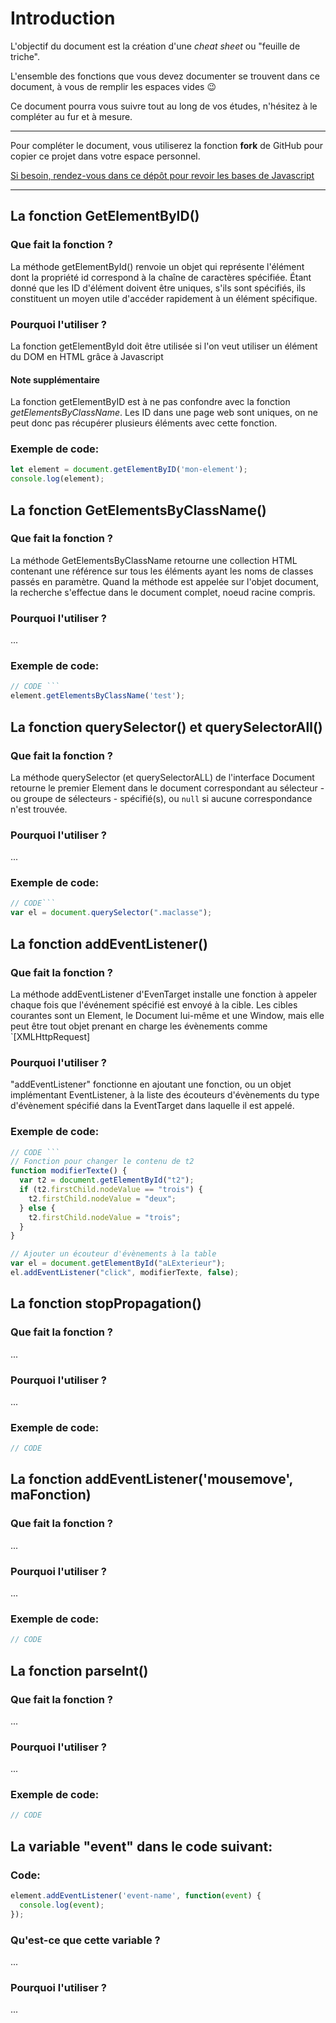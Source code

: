 
# Introduction

L'objectif du document est la création d'une *cheat sheet* ou "feuille de triche". 

L'ensemble des fonctions que vous devez documenter se trouvent dans ce document, à vous de  remplir les espaces vides 😉

Ce document pourra vous suivre tout au long de vos études, n'hésitez à le compléter au fur et à mesure.

---

Pour compléter le document, vous utiliserez la fonction **fork** de GitHub pour copier ce projet dans votre espace personnel.

[Si besoin, rendez-vous dans ce dépôt pour revoir les bases de Javascript](https://github.com/Maxence-Machu/javascript-basic-memo)

---

## La fonction GetElementByID()

### Que fait la fonction ?
La méthode getElementById() renvoie un objet qui représente l'élément dont la propriété  id correspond à la chaîne de caractères spécifiée.
Étant donné que les ID d'élément doivent être uniques, s'ils sont spécifiés, ils constituent un moyen utile d'accéder rapidement à un élément spécifique.

### Pourquoi l'utiliser ?
La fonction getElementById doit être utilisée si l'on veut utiliser un élément du DOM en HTML grâce à Javascript 

#### Note supplémentaire
La fonction getElementByID est à ne pas confondre avec la fonction *getElementsByClassName*. 
Les ID dans une page web sont uniques, on ne peut donc pas récupérer plusieurs éléments avec cette fonction. 

### Exemple de code:
```javascript
let element = document.getElementByID('mon-element');
console.log(element);
```

## La fonction GetElementsByClassName()

### Que fait la fonction ?
La méthode GetElementsByClassName retourne une collection HTML  contenant une référence sur tous les éléments ayant les noms de classes passés en paramètre. Quand la méthode est appelée sur l'objet document, la recherche s'effectue dans le document complet, noeud racine compris.

### Pourquoi l'utiliser ?
...

### Exemple de code:
```javascript
// CODE ```
element.getElementsByClassName('test');
```


## La fonction querySelector() et querySelectorAll()

### Que fait la fonction ?
La méthode querySelector (et querySelectorALL) de l'interface Document retourne le premier Element  dans le document correspondant au sélecteur - ou groupe de sélecteurs - spécifié(s), ou `null` si aucune correspondance n'est trouvée.

### Pourquoi l'utiliser ?
...

### Exemple de code:
```javascript
// CODE```
var el = document.querySelector(".maclasse");

```

## La fonction addEventListener()

### Que fait la fonction ?
La méthode addEventListener d'EvenTarget  installe une fonction à appeler chaque fois que l'événement spécifié est envoyé à la cible. Les cibles courantes sont un Element, le Document lui-même et une Window, mais elle peut être tout objet prenant en charge les évènements comme `[XMLHttpRequest]

### Pourquoi l'utiliser ?
"addEventListener" fonctionne en ajoutant une fonction, ou un objet implémentant EventListener, à la liste des écouteurs d'évènements du type d'évènement spécifié dans la EventTarget dans laquelle il est appelé.

### Exemple de code:
```javascript
// CODE ```
// Fonction pour changer le contenu de t2
function modifierTexte() {
  var t2 = document.getElementById("t2");
  if (t2.firstChild.nodeValue == "trois") {
    t2.firstChild.nodeValue = "deux";
  } else {
    t2.firstChild.nodeValue = "trois";
  }
}

// Ajouter un écouteur d'évènements à la table
var el = document.getElementById("aLExterieur");
el.addEventListener("click", modifierTexte, false);

```

## La fonction stopPropagation()

### Que fait la fonction ?
...

### Pourquoi l'utiliser ?
...

### Exemple de code:
```javascript
// CODE
```

## La fonction addEventListener('mousemove', maFonction)

### Que fait la fonction ?
...

### Pourquoi l'utiliser ?
...

### Exemple de code:
```javascript
// CODE
```

## La fonction parseInt()

### Que fait la fonction ?
...

### Pourquoi l'utiliser ?
...

### Exemple de code:
```javascript
// CODE
```


## La variable "event" dans le code suivant:

### Code:
```javascript
element.addEventListener('event-name', function(event) {
  console.log(event);
});
```

### Qu'est-ce que cette variable ?
...

### Pourquoi l'utiliser ?
...


